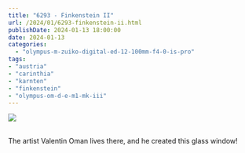 ```yaml
---
title: "6293 - Finkenstein II"
url: /2024/01/6293-finkenstein-ii.html
publishDate: 2024-01-13 18:00:00
date: 2024-01-13
categories:
  - "olympus-m-zuiko-digital-ed-12-100mm-f4-0-is-pro"
tags:
- "austria"
- "carinthia"
- "karnten"
- "finkenstein"
- "olympus-om-d-e-m1-mk-iii"
---
```

<div class="container">
<div class="center"><a target="_blank" href="https://d25zfm9zpd7gm5.cloudfront.net/1200x1200/2020/20200718_164830-ORF_DxO_DeepPRIMEXD_lr.jpg"><img class="webfeedsFeaturedVisual" src="https://d25zfm9zpd7gm5.cloudfront.net/0600x0600/2020/20200718_164830-ORF_DxO_DeepPRIMEXD_lr.jpg" /></a></div>
</div>
<br />

The artist Valentin Oman lives there, and he created this glass window!
